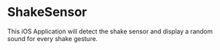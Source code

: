 # ShakeSensor
This iOS Application will detect the shake sensor and display a random sound for every shake gesture.
